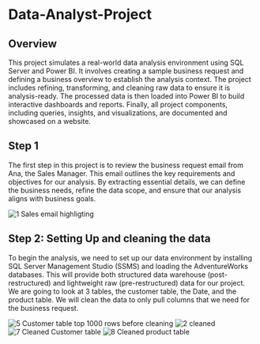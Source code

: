 # Data-Analyst-Project

## Overview
This project simulates a real-world data analysis environment using SQL Server and Power BI. It involves creating a sample business request and defining a business overview to establish the analysis context. The project includes refining, transforming, and cleaning raw data to ensure it is analysis-ready. The processed data is then loaded into Power BI to build interactive dashboards and reports. Finally, all project components, including queries, insights, and visualizations, are documented and showcased on a website.

## Step 1

The first step in this project is to review the business request email from Ana, the Sales Manager. This email outlines the key requirements and objectives for our analysis. By extracting essential details, we can define the business needs, refine the data scope, and ensure that our analysis aligns with business goals. 

![1  Sales email highligting ](https://github.com/user-attachments/assets/0dfa1e24-a0d3-4aab-a767-566eb3b6be7d)



## Step 2: Setting Up and cleaning the data

To begin the analysis, we need to set up our data environment by installing SQL Server Management Studio (SSMS) and loading the AdventureWorks databases. This will provide both structured data warehouse (post-restructured) and lightweight raw (pre-restructured) data for our project. We are going to look at 3 tables, the customer table, the Date, and the product table. We will clean the data to only pull columns that we need for the business request. 

![5  Customer table top 1000 rows before cleaning](https://github.com/user-attachments/assets/2ff95739-dbba-4143-9e0c-97052f0248c9)
![2 cleaned](https://github.com/user-attachments/assets/3aaa9c8b-d6e5-48bc-903a-6926bb1871f9)
![7  Cleaned Customer table](https://github.com/user-attachments/assets/f2a6ceb1-069e-459e-b0df-6d85b601488e)
![8  Cleaned product table](https://github.com/user-attachments/assets/71d5f6e7-17bf-4c38-81ea-3bda5c8c80fa)
